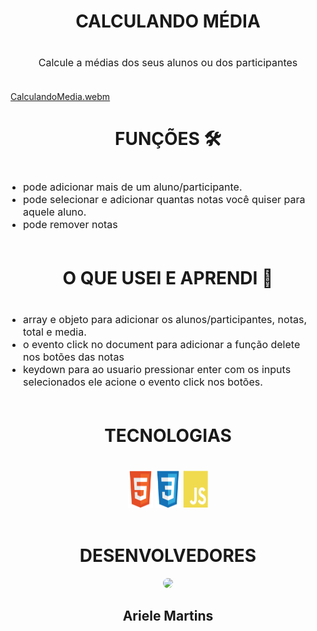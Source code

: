 <h1 align="center">CALCULANDO MÉDIA</h1>
<p align="center" style="padding:20px; font-size:16px">Calcule a médias dos seus alunos ou dos participantes</p>

[CalculandoMedia.webm](https://user-images.githubusercontent.com/83427685/194721853-8c20d957-680e-4fc7-b1fd-5694cb264fa5.webm)

<h1 align="center">FUNÇÕES 🛠 </h1>
<ul style="padding:20px; font-size:16px">
    <li> pode adicionar mais de um aluno/participante.</li>
    <li> pode selecionar e adicionar quantas notas você quiser para aquele aluno.</li>
    <li> pode remover notas</li>
</ul>
<h1 align="center">O QUE USEI E APRENDI 📖</h1>
<ul style="padding:20px; font-size:16px">
    <li> array e objeto para adicionar os alunos/participantes, notas, total e media.</li>
    <li> o evento click no document para adicionar a função delete nos botões das notas</li>
    <li> keydown para ao usuario pressionar enter com os inputs selecionados ele acione o evento click nos botões.</li>
</ul>

<h1 align="center">TECNOLOGIAS</h1>
<div align="center" style="padding:20px;">
    <img align="center" alt="ari-html5" height='60' width='40' src="https://raw.githubusercontent.com/devicons/devicon/master/icons/html5/html5-original.svg">
    <img align="center" alt="ari-css3" height='60' width='40' src="https://raw.githubusercontent.com/devicons/devicon/master/icons/css3/css3-original.svg">
    <img align="center" alt="ari-js" height='60' width='40' src="https://raw.githubusercontent.com/devicons/devicon/master/icons/javascript/javascript-plain.svg">
</div>

<h1 align="center">DESENVOLVEDORES</h1>
<div align="center">
    <img style="border-radius: 50%" height="200em" src="https://github.com/ArieleMartins.png">
    <h2 >Ariele Martins</h2>
</div>